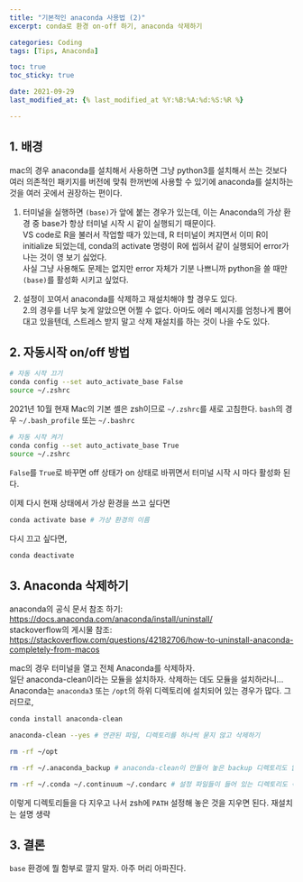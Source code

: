 ```yaml
---
title: "기본적인 anaconda 사용법 (2)"
excerpt: conda로 환경 on-off 하기, anaconda 삭제하기

categories: Coding
tags: [Tips, Anaconda]

toc: true
toc_sticky: true

date: 2021-09-29
last_modified_at: {% last_modified_at %Y:%B:%A:%d:%S:%R %}

---
```


## 1. 배경

mac의 경우 anaconda를 설치해서 사용하면 그냥 python3를 설치해서 쓰는 것보다 여러 의존적인 패키지를 버전에 맞춰 한꺼번에 사용할 수 있기에 anaconda를 설치하는 것을 여러 곳에서 권장하는 편이다.  

1. 터미널을 실행하면 `(base)`가 앞에 붙는 경우가 있는데, 이는 Anaconda의 가상 환경 중 base가 항상 터미널 시작 시 같이 실행되기 때문이다.  
   VS code로 R을 불러서 작업할 때가 있는데, R 터미널이 켜지면서 이미 R이 initialize 되었는데, conda의 activate 명령이 R에 씹혀서 같이 실행되어 error가 나는 것이 영 보기 싫었다.  
   사실 그냥 사용해도 문제는 없지만 error 자체가 기분 나쁘니까 python을 쓸 때만 `(base)`를 활성화 시키고 싶었다.

2. 설정이 꼬여서 anaconda를 삭제하고 재설치해야 할 경우도 있다.  
   2.의 경우를 너무 늦게 알았으면 어쩔 수 없다. 아마도 에러 메시지를 엄청나게 뿜어 대고 있을텐데, 스트레스 받지 말고 삭제 재설치를 하는 것이 나을 수도 있다.

## 2. 자동시작 on/off 방법

```zsh
# 자동 시작 끄기
conda config --set auto_activate_base False
source ~/.zshrc
```

2021년 10월 현재 Mac의 기본 셸은 zsh이므로 `~/.zshrc`를 새로 고침한다.
`bash`의 경우 `~/.bash_profile` 또는 `~/.bashrc`  

```zsh
# 자동 시작 켜기
conda config --set auto_activate_base True
source ~/.zshrc
```

`False`를 `True`로 바꾸면 off 상태가 on 상태로 바뀌면서 터미널 시작 시 마다 활성화 된다.  

이제 다시 현재 상태에서 가상 환경을 쓰고 싶다면

```zsh
conda activate base # 가상 환경의 이름
```

다시 끄고 싶다면,

```zsh
conda deactivate
```

## 3. Anaconda 삭제하기

anaconda의 공식 문서 참조 하기: <https://docs.anaconda.com/anaconda/install/uninstall/>  
stackoverflow의 게시물 참조: <https://stackoverflow.com/questions/42182706/how-to-uninstall-anaconda-completely-from-macos>  

mac의 경우 터미널을 열고 전체 Anaconda를 삭제하자.  
일단 anaconda-clean이라는 모듈을 설치하자. 삭제하는 데도 모듈을 설치하라니...  
Anaconda는 `anaconda3` 또는 `/opt`의 하위 디렉토리에 설치되어 있는 경우가 많다. 그러므로,

```zsh
conda install anaconda-clean

anaconda-clean --yes # 연관된 파일, 디렉토리를 하나씩 묻지 않고 삭제하기

rm -rf ~/opt

rm -rf ~/.anaconda_backup # anaconda-clean이 만들어 놓은 backup 디렉토리도 없애고 싶다면,

rm -rf ~/.conda ~/.continuum ~/.condarc # 설정 파일들이 들어 있는 디렉토리도 삭제
```

이렇게 디렉토리들을 다 지우고 나서 zsh에 `PATH` 설정해 놓은 것을 지우면 된다. 재설치는 설명 생략

## 3. 결론

`base` 환경에 뭘 함부로 깔지 말자. 아주 머리 아파진다.  
